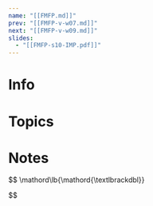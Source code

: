 ```yaml
---
name: "[[FMFP.md]]"
prev: "[[FMFP-v-w07.md]]"
next: "[[FMFP-v-w09.md]]"
slides:
  - "[[FMFP-s10-IMP.pdf]]"
---
```

  
  
# Info
  
  
# Topics
  
  
# Notes



$$
\mathord\lb{\mathord{\textlbrackdbl}}

$$
